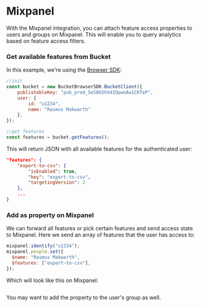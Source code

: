# Mixpanel

With the Mixpanel integration, you can attach feature access properties to users and groups on Mixpanel. This will enable you to query analytics based on feature access filters.

### Get available features from Bucket

In this example, we're using the [Browser SDK](broken-reference):

```javascript
//init
const bucket = new BucketBrowserSDK.BucketClient({
    publishableKey: "pub_prod_5eS0G5hX4ZOpwoAw1CKTeP",
    user: { 
        id: "u1234", 
        name: "Rasmus Makwarth" 
    },
});

//get features
const features = bucket.getFeatures();
```

This will return JSON with all available features for the authenticated user:

```json
"features": {
    "export-to-csv": {
        "isEnabled": true,
        "key": "export-to-csv",
        "targetingVersion": 2
    },
    ...
}
```

### Add as property on Mixpanel

We can forward all features or pick certain features and send access state to Mixpanel. Here we send an array of features that the user has access to:

```javascript
mixpanel.identify("u1234");
mixpanel.people.set({
  $name: "Rasmus Makwarth",
  $features: ["export-to-csv"],
});
```

Which will look like this on Mixpanel:

<figure><img src="../.gitbook/assets/CleanShot 2025-01-09 at 11 .11.54@2x (1).png" alt=""><figcaption></figcaption></figure>

You may want to add the property to the user's group as well.
